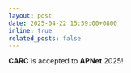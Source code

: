 ```yaml
---
layout: post
date: 2025-04-22 15:59:00+0800
inline: true
related_posts: false
---
```


 **CARC** is accepted to **APNet** 2025!
